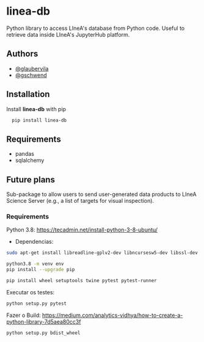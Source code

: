 # linea-db

Python library to access LIneA's database from Python code. 
Useful to retrieve data inside LIneA's JupyterHub platform. 

## Authors

* [@glaubervila](https://github.com/glaubervila)
* [@gschwend](https://www.github.com/gschwend)

## Installation

Install **linea-db** with pip

```bash
  pip install linea-db
```

## Requirements

* pandas
* sqlalchemy 

## Future plans 

Sub-package to allow users to send user-generated data products to LIneA Science Server (e.g., a list of targets for visual inspection). 

### Requirements

Python 3.8: <https://tecadmin.net/install-python-3-8-ubuntu/>

* Dependencias:

```bash
sudo apt-get install libreadline-gplv2-dev libncursesw5-dev libssl-dev     libsqlite3-dev tk-dev libgdbm-dev libc6-dev libbz2-dev libffi-dev zlib1g-dev
```

```bash
python3.8 -m venv env
pip install --upgrade pip
```

```bash
pip install wheel setuptools twine pytest pytest-runner
```

Executar os testes:

```bash
python setup.py pytest
```

Fazer o Build: https://medium.com/analytics-vidhya/how-to-create-a-python-library-7d5aea80cc3f

```bash
python setup.py bdist_wheel
```
